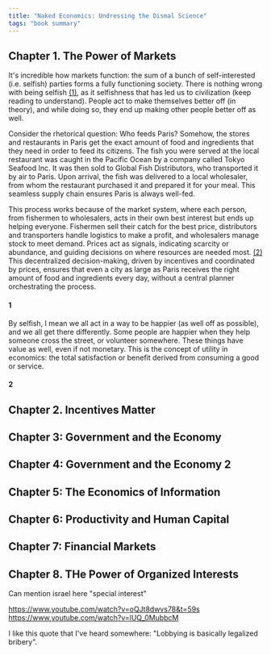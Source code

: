 ```yaml
---
title: "Naked Economics: Undressing the Dismal Science"
tags: "book summary"
---
```


## Chapter 1. The Power of Markets

It's incredible how markets function: the sum of a bunch of self-interested (i.e. selfish) parties forms a fully functioning society. There is nothing wrong with being selfish [(1)](#1), as it selfishness that has led us to civilization (keep reading to understand). People act to make themselves better off (in theory), and while doing so, they end up making other people better off as well.

Consider the rhetorical question: Who feeds Paris? Somehow, the stores and restaurants in Paris get the exact amount of food and ingredients that they need in order to feed its citizens. The fish you were served at the local restaurant was caught in the Pacific Ocean by a company called Tokyo Seafood Inc. It was then sold to Global Fish Distributors, who transported it by air to Paris. Upon arrival, the fish was delivered to a local wholesaler, from whom the restaurant purchased it and prepared it for your meal. This seamless supply chain ensures Paris is always well-fed.

This process works because of the market system, where each person, from fishermen to wholesalers, acts in their own best interest but ends up helping everyone. Fishermen sell their catch for the best price, distributors and transporters handle logistics to make a profit, and wholesalers manage stock to meet demand. Prices act as signals, indicating scarcity or abundance, and guiding decisions on where resources are needed most. [(2)](#2) This decentralized decision-making, driven by incentives and coordinated by prices, ensures that even a city as large as Paris receives the right amount of food and ingredients every day, without a central planner orchestrating the process.


#### 1

By selfish, I mean we all act in a way to be happier (as well off as possible), and we all get there differently. Some people are happier when they help someone cross the street, or volunteer somewhere. These things have value as well, even if not monetary. This is the concept of utility in economics: the total satisfaction or benefit derived from consuming a good or service.

#### 2



## Chapter 2. Incentives Matter

## Chapter 3: Government and the Economy

## Chapter 4: Government and the Economy 2

## Chapter 5: The Economics of Information

## Chapter 6: Productivity and Human Capital

## Chapter 7: Financial Markets

## Chapter 8. THe Power of Organized Interests


Can mention israel here "special interest"

https://www.youtube.com/watch?v=oQJt8dwvs78&t=59s
https://www.youtube.com/watch?v=lUQ_0MubbcM

I like this quote that I've heard somewhere: "Lobbying is basically legalized bribery".

